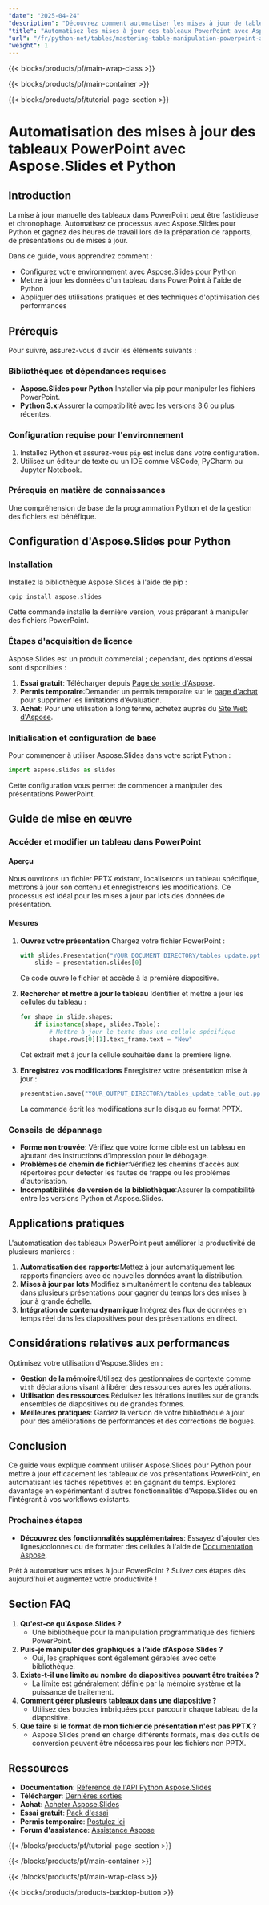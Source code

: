 ```yaml
---
"date": "2025-04-24"
"description": "Découvrez comment automatiser les mises à jour de tableaux dans PowerPoint à l’aide d’Aspose.Slides pour Python, économisant ainsi du temps et des efforts sur les modifications de présentation."
"title": "Automatisez les mises à jour des tableaux PowerPoint avec Aspose.Slides et Python – Un guide complet"
"url": "/fr/python-net/tables/mastering-table-manipulation-powerpoint-aspose-slides-python/"
"weight": 1
---
```


{{< blocks/products/pf/main-wrap-class >}}

{{< blocks/products/pf/main-container >}}

{{< blocks/products/pf/tutorial-page-section >}}
# Automatisation des mises à jour des tableaux PowerPoint avec Aspose.Slides et Python

## Introduction
La mise à jour manuelle des tableaux dans PowerPoint peut être fastidieuse et chronophage. Automatisez ce processus avec Aspose.Slides pour Python et gagnez des heures de travail lors de la préparation de rapports, de présentations ou de mises à jour.

Dans ce guide, vous apprendrez comment :
- Configurez votre environnement avec Aspose.Slides pour Python
- Mettre à jour les données d'un tableau dans PowerPoint à l'aide de Python
- Appliquer des utilisations pratiques et des techniques d'optimisation des performances

## Prérequis
Pour suivre, assurez-vous d'avoir les éléments suivants :

### Bibliothèques et dépendances requises
- **Aspose.Slides pour Python**:Installer via pip pour manipuler les fichiers PowerPoint.
- **Python 3.x**:Assurer la compatibilité avec les versions 3.6 ou plus récentes.

### Configuration requise pour l'environnement
1. Installez Python et assurez-vous `pip` est inclus dans votre configuration.
2. Utilisez un éditeur de texte ou un IDE comme VSCode, PyCharm ou Jupyter Notebook.

### Prérequis en matière de connaissances
Une compréhension de base de la programmation Python et de la gestion des fichiers est bénéfique.

## Configuration d'Aspose.Slides pour Python

### Installation
Installez la bibliothèque Aspose.Slides à l'aide de pip :
```bash
cpip install aspose.slides
```
Cette commande installe la dernière version, vous préparant à manipuler des fichiers PowerPoint.

### Étapes d'acquisition de licence
Aspose.Slides est un produit commercial ; cependant, des options d'essai sont disponibles :
1. **Essai gratuit**: Télécharger depuis [Page de sortie d'Aspose](https://releases.aspose.com/slides/python-net/).
2. **Permis temporaire**:Demander un permis temporaire sur le [page d'achat](https://purchase.aspose.com/temporary-license/) pour supprimer les limitations d’évaluation.
3. **Achat**: Pour une utilisation à long terme, achetez auprès du [Site Web d'Aspose](https://purchase.aspose.com/buy).

### Initialisation et configuration de base
Pour commencer à utiliser Aspose.Slides dans votre script Python :
```python
import aspose.slides as slides
```
Cette configuration vous permet de commencer à manipuler des présentations PowerPoint.

## Guide de mise en œuvre

### Accéder et modifier un tableau dans PowerPoint

#### Aperçu
Nous ouvrirons un fichier PPTX existant, localiserons un tableau spécifique, mettrons à jour son contenu et enregistrerons les modifications. Ce processus est idéal pour les mises à jour par lots des données de présentation.

#### Mesures
1. **Ouvrez votre présentation**
   Chargez votre fichier PowerPoint :
   ```python
   with slides.Presentation("YOUR_DOCUMENT_DIRECTORY/tables_update.pptx") as presentation:
       slide = presentation.slides[0]
   ```
   Ce code ouvre le fichier et accède à la première diapositive.

2. **Rechercher et mettre à jour le tableau**
   Identifier et mettre à jour les cellules du tableau :
   ```python
   for shape in slide.shapes:
       if isinstance(shape, slides.Table):
           # Mettre à jour le texte dans une cellule spécifique
           shape.rows[0][1].text_frame.text = "New"
   ```
   Cet extrait met à jour la cellule souhaitée dans la première ligne.

3. **Enregistrez vos modifications**
   Enregistrez votre présentation mise à jour :
   ```python
   presentation.save("YOUR_OUTPUT_DIRECTORY/tables_update_table_out.pptx", slides.export.SaveFormat.PPTX)
   ```
   La commande écrit les modifications sur le disque au format PPTX.

### Conseils de dépannage
- **Forme non trouvée**: Vérifiez que votre forme cible est un tableau en ajoutant des instructions d’impression pour le débogage.
- **Problèmes de chemin de fichier**:Vérifiez les chemins d'accès aux répertoires pour détecter les fautes de frappe ou les problèmes d'autorisation.
- **Incompatibilités de version de la bibliothèque**:Assurer la compatibilité entre les versions Python et Aspose.Slides.

## Applications pratiques
L'automatisation des tableaux PowerPoint peut améliorer la productivité de plusieurs manières :
1. **Automatisation des rapports**:Mettez à jour automatiquement les rapports financiers avec de nouvelles données avant la distribution.
2. **Mises à jour par lots**:Modifiez simultanément le contenu des tableaux dans plusieurs présentations pour gagner du temps lors des mises à jour à grande échelle.
3. **Intégration de contenu dynamique**:Intégrez des flux de données en temps réel dans les diapositives pour des présentations en direct.

## Considérations relatives aux performances
Optimisez votre utilisation d'Aspose.Slides en :
- **Gestion de la mémoire**:Utilisez des gestionnaires de contexte comme `with` déclarations visant à libérer des ressources après les opérations.
- **Utilisation des ressources**:Réduisez les itérations inutiles sur de grands ensembles de diapositives ou de grandes formes.
- **Meilleures pratiques**: Gardez la version de votre bibliothèque à jour pour des améliorations de performances et des corrections de bogues.

## Conclusion
Ce guide vous explique comment utiliser Aspose.Slides pour Python pour mettre à jour efficacement les tableaux de vos présentations PowerPoint, en automatisant les tâches répétitives et en gagnant du temps. Explorez davantage en expérimentant d'autres fonctionnalités d'Aspose.Slides ou en l'intégrant à vos workflows existants.

### Prochaines étapes
- **Découvrez des fonctionnalités supplémentaires**: Essayez d'ajouter des lignes/colonnes ou de formater des cellules à l'aide de [Documentation Aspose](https://reference.aspose.com/slides/python-net/).

Prêt à automatiser vos mises à jour PowerPoint ? Suivez ces étapes dès aujourd'hui et augmentez votre productivité !

## Section FAQ
1. **Qu'est-ce qu'Aspose.Slides ?**
   - Une bibliothèque pour la manipulation programmatique des fichiers PowerPoint.
2. **Puis-je manipuler des graphiques à l’aide d’Aspose.Slides ?**
   - Oui, les graphiques sont également gérables avec cette bibliothèque.
3. **Existe-t-il une limite au nombre de diapositives pouvant être traitées ?**
   - La limite est généralement définie par la mémoire système et la puissance de traitement.
4. **Comment gérer plusieurs tableaux dans une diapositive ?**
   - Utilisez des boucles imbriquées pour parcourir chaque tableau de la diapositive.
5. **Que faire si le format de mon fichier de présentation n'est pas PPTX ?**
   - Aspose.Slides prend en charge différents formats, mais des outils de conversion peuvent être nécessaires pour les fichiers non PPTX.

## Ressources
- **Documentation**: [Référence de l'API Python Aspose.Slides](https://reference.aspose.com/slides/python-net/)
- **Télécharger**: [Dernières sorties](https://releases.aspose.com/slides/python-net/)
- **Achat**: [Acheter Aspose.Slides](https://purchase.aspose.com/buy)
- **Essai gratuit**: [Pack d'essai](https://releases.aspose.com/slides/python-net/)
- **Permis temporaire**: [Postulez ici](https://purchase.aspose.com/temporary-license/)
- **Forum d'assistance**: [Assistance Aspose](https://forum.aspose.com/c/slides/11)

{{< /blocks/products/pf/tutorial-page-section >}}

{{< /blocks/products/pf/main-container >}}

{{< /blocks/products/pf/main-wrap-class >}}

{{< blocks/products/products-backtop-button >}}